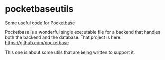 # pocketbaseutils
Some useful code for Pocketbase

Pocketbase is a wonderful single executable file for a backend that handles both the backend and the database. That project is here: https://github.com/pocketbase 

This one is about some utils that are being written to support it.
